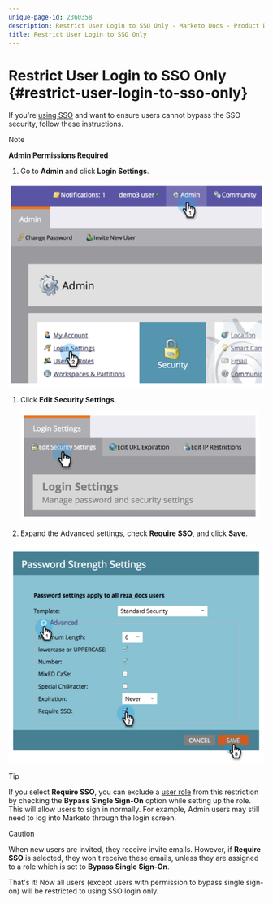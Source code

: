```yaml
---
unique-page-id: 2360358
description: Restrict User Login to SSO Only - Marketo Docs - Product Documentation
title: Restrict User Login to SSO Only
---
```


# Restrict User Login to SSO Only {#restrict-user-login-to-sso-only}

If you're [using SSO](add-single-sign-on-to-a-portal.md) and want to ensure users cannot bypass the SSO security, follow these instructions.

>[!NOTE]
>
>**Admin Permissions Required**

1. Go to **Admin** and click **Login Settings**.

![](assets/image2014-9-24-14-3a44-3a40.png)

1. Click **Edit Security Settings**.

   ![](assets/image2014-9-24-14-3a44-3a53.png)

1. Expand the Advanced settings, check **Require SSO**, and click **Save**.

![](assets/image2014-9-24-14-3a45-3a6.png)

>[!TIP]
>
>If you select **Require SSO**, you can exclude a [user role](/help/marketo/product-docs/administration/users-and-roles/create-delete-edit-and-change-a-user-role.md) from this restriction by checking the **Bypass Single Sign-On** option while setting up the role. This will allow users to sign in normally. For example, Admin users may still need to log into Marketo through the login screen.

>[!CAUTION]
>
>When new users are invited, they receive invite emails. However, if **Require SSO** is selected, they won't receive these emails, unless they are assigned to a role which is set to **Bypass Single Sign-On**.

That's it! Now all users (except users with permission to bypass single sign-on) will be restricted to using SSO login only.
